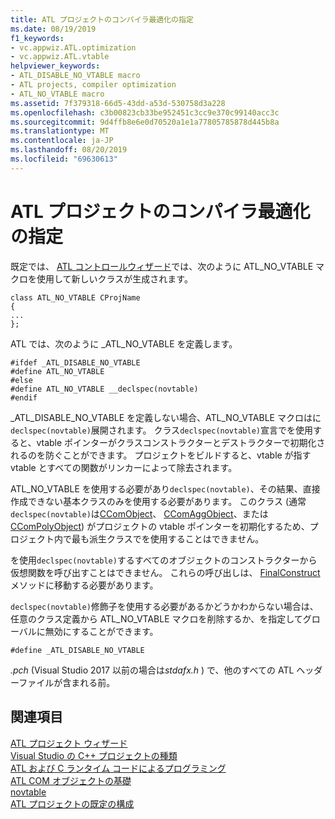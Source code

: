 ```yaml
---
title: ATL プロジェクトのコンパイラ最適化の指定
ms.date: 08/19/2019
f1_keywords:
- vc.appwiz.ATL.optimization
- vc.appwiz.ATL.vtable
helpviewer_keywords:
- ATL_DISABLE_NO_VTABLE macro
- ATL projects, compiler optimization
- ATL_NO_VTABLE macro
ms.assetid: 7f379318-66d5-43dd-a53d-530758d3a228
ms.openlocfilehash: c3b00823cb33be952451c3cc9e370c99140acc3c
ms.sourcegitcommit: 9d4ffb8e6e0d70520a1e1a77805785878d445b8a
ms.translationtype: MT
ms.contentlocale: ja-JP
ms.lasthandoff: 08/20/2019
ms.locfileid: "69630613"
---
```

# <a name="specifying-compiler-optimization-for-an-atl-project"></a>ATL プロジェクトのコンパイラ最適化の指定

既定では、 [ATL コントロールウィザード](../../atl/reference/atl-control-wizard.md)では、次のように ATL_NO_VTABLE マクロを使用して新しいクラスが生成されます。

```
class ATL_NO_VTABLE CProjName
{
...
};
```

ATL では、次のように _ATL_NO_VTABLE を定義します。

```
#ifdef _ATL_DISABLE_NO_VTABLE
#define ATL_NO_VTABLE
#else
#define ATL_NO_VTABLE __declspec(novtable)
#endif
```

_ATL_DISABLE_NO_VTABLE を定義しない場合、ATL_NO_VTABLE マクロはに`declspec(novtable)`展開されます。 クラス`declspec(novtable)`宣言でを使用すると、vtable ポインターがクラスコンストラクターとデストラクターで初期化されるのを防ぐことができます。 プロジェクトをビルドすると、vtable が指す vtable とすべての関数がリンカーによって除去されます。

ATL_NO_VTABLE を使用する必要があり`declspec(novtable)`、その結果、直接作成できない基本クラスのみを使用する必要があります。 このクラス (通常`declspec(novtable)`は[CComObject](../../atl/reference/ccomobject-class.md)、 [CComAggObject](../../atl/reference/ccomaggobject-class.md)、または[CComPolyObject](../../atl/reference/ccompolyobject-class.md)) がプロジェクトの vtable ポインターを初期化するため、プロジェクト内で最も派生クラスでを使用することはできません。

を使用`declspec(novtable)`するすべてのオブジェクトのコンストラクターから仮想関数を呼び出すことはできません。 これらの呼び出しは、 [FinalConstruct](ccomobjectrootex-class.md#finalconstruct)メソッドに移動する必要があります。

`declspec(novtable)`修飾子を使用する必要があるかどうかわからない場合は、任意のクラス定義から ATL_NO_VTABLE マクロを削除するか、を指定してグローバルに無効にすることができます。

```
#define _ATL_DISABLE_NO_VTABLE
```

*.pch* (Visual Studio 2017 以前の場合は*stdafx.h* ) で、他のすべての ATL ヘッダーファイルが含まれる前。

## <a name="see-also"></a>関連項目

[ATL プロジェクト ウィザード](../../atl/reference/atl-project-wizard.md)<br/>
[Visual Studio の C++ プロジェクトの種類](../../build/reference/visual-cpp-project-types.md)<br/>
[ATL および C ランタイム コードによるプログラミング](../../atl/programming-with-atl-and-c-run-time-code.md)<br/>
[ATL COM オブジェクトの基礎](../../atl/fundamentals-of-atl-com-objects.md)<br/>
[novtable](../../cpp/novtable.md)<br/>
[ATL プロジェクトの既定の構成](../../atl/reference/default-atl-project-configurations.md)
